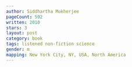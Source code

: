 ```yaml
---
author: Siddhartha Mukherjee
pageCount: 592
written: 2010
stars: 3
layout: post
category: book
tags: listened non-fiction science
gender: m
mapping: New York City, NY, USA, North America
---
```

